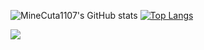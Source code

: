 ![MineCuta1107's GitHub stats](https://github-readme-stats.vercel.app/api?username=MineCuta1107&show_icons=true&theme=synthwave)
[![Top Langs](https://github-readme-stats.vercel.app/api/top-langs/?username=MineCuta1107&theme=synthwave)](https://github.com/MineCuta1107/MineCuta1107)

<a href="https://github.com/MineCuta1107/Nishimiya">
  <img align="center" src="https://github-readme-stats.vercel.app/api/pin/?username=MineCuta1107&repo=Nishimiya" />
</a>
